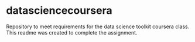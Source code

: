 # datasciencecoursera
Repository to meet requirements for the data science toolkit coursera class.
This readme was created to complete the assignment.
